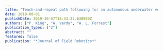```yaml
---
title: "Teach-and-repeat path following for an autonomous underwater vehicle"
date: 2018-08-01
publishDate: 2019-10-07T18:43:22.638989Z
authors: ["P. King", "A. Vardy", "A. L. Forrest"]
publication_types: ["2"]
abstract: ""
featured: false
publication: "*Journal of Field Robotics*"
---
```


